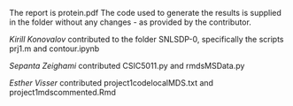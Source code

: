 The report is protein.pdf
The code used to generate the results is supplied in the folder without any changes - as provided by the contributor.

_Kirill Konovalov_ contributed to the folder SNLSDP-0, specifically the scripts prj1.m and contour.ipynb

_Sepanta Zeighami_ contributed CSIC5011.py and rmdsMSData.py

_Esther Visser_ contributed project1codelocalMDS.txt and project1mdscommented.Rmd

